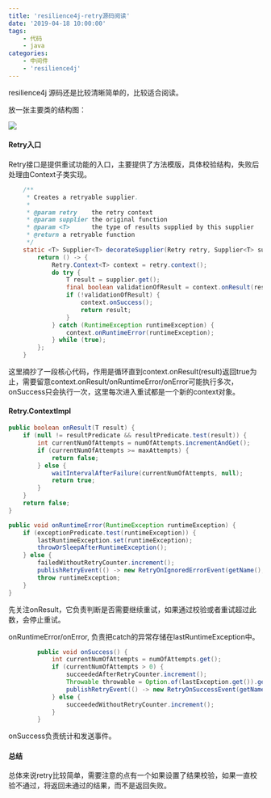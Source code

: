 ```yaml
---
title: 'resilience4j-retry源码阅读'
date: '2019-04-18 10:00:00'
tags:
    - 代码
    - java
categories:
    - 中间件
    - 'resilience4j'
---
```


resilience4j 源码还是比较清晰简单的，比较适合阅读。

放一张主要类的结构图：

![](https://i.loli.net/2019/04/18/5cb7e40673fcf.png)



#### Retry入口

Retry接口是提供重试功能的入口，主要提供了方法模版，具体校验结构，失败后处理由Context子类实现。

```java
	/**
	 * Creates a retryable supplier.
	 *
	 * @param retry    the retry context
	 * @param supplier the original function
	 * @param <T>      the type of results supplied by this supplier
	 * @return a retryable function
	 */
	static <T> Supplier<T> decorateSupplier(Retry retry, Supplier<T> supplier) {
		return () -> {
			Retry.Context<T> context = retry.context();
			do try {
				T result = supplier.get();
				final boolean validationOfResult = context.onResult(result);
				if (!validationOfResult) {
					context.onSuccess();
					return result;
				}
			} catch (RuntimeException runtimeException) {
				context.onRuntimeError(runtimeException);
			} while (true);
		};
	}
```

这里摘抄了一段核心代码，作用是循环直到context.onResult(result)返回true为止，需要留意context.onResult/onRuntimeError/onError可能执行多次， onSuccess只会执行一次，这里每次进入重试都是一个新的context对象。



#### Retry.ContextImpl

```java
public boolean onResult(T result) {
    if (null != resultPredicate && resultPredicate.test(result)) {
        int currentNumOfAttempts = numOfAttempts.incrementAndGet();
        if (currentNumOfAttempts >= maxAttempts) {
            return false;
        } else {
            waitIntervalAfterFailure(currentNumOfAttempts, null);
            return true;
        }
    }
    return false;
}

public void onRuntimeError(RuntimeException runtimeException) {
    if (exceptionPredicate.test(runtimeException)) {
        lastRuntimeException.set(runtimeException);
        throwOrSleepAfterRuntimeException();
    } else {
        failedWithoutRetryCounter.increment();
        publishRetryEvent(() -> new RetryOnIgnoredErrorEvent(getName(), runtimeException));
        throw runtimeException;
    }
}
```

先关注onResult，它负责判断是否需要继续重试，如果通过校验或者重试超过此数，会停止重试。

onRuntimeError/onError, 负责把catch的异常存储在lastRuntimeException中。

```java
		public void onSuccess() {
			int currentNumOfAttempts = numOfAttempts.get();
			if (currentNumOfAttempts > 0) {
				succeededAfterRetryCounter.increment();
				Throwable throwable = Option.of(lastException.get()).getOrElse(lastRuntimeException.get());
				publishRetryEvent(() -> new RetryOnSuccessEvent(getName(), currentNumOfAttempts, throwable));
			} else {
				succeededWithoutRetryCounter.increment();
			}
		}
```

onSuccess负责统计和发送事件。

#### 总结

总体来说retry比较简单，需要注意的点有一个如果设置了结果校验，如果一直校验不通过，将返回未通过的结果，而不是返回失败。

